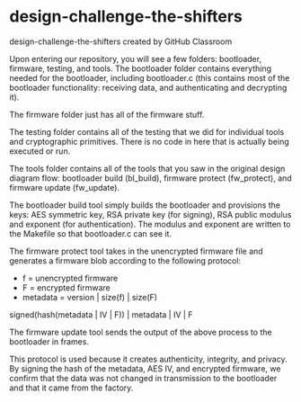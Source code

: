 # design-challenge-the-shifters
design-challenge-the-shifters created by GitHub Classroom

Upon entering our repository, you will see a few folders: bootloader, firmware, testing, and tools. The bootloader folder contains everything needed for the 
bootloader, including bootloader.c (this contains most of the bootloader functionality: receiving data, and authenticating and decrypting it).

The firmware folder just has all of the firmware stuff.

The testing folder contains all of the testing that we did for individual tools and cryptographic primitives. There is no code in here that is actually being 
executed or run.

The tools folder contains all of the tools that you saw in the original design diagram flow: bootloader build (bl_build), firmware protect (fw_protect), 
and firmware update (fw_update).

The bootloader build tool simply builds the bootloader and provisions the keys: AES symmetric key, RSA private key (for signing), RSA public modulus and 
exponent (for authentication). The modulus and exponent are written to the Makefile so that bootloader.c can see it.

The firmware protect tool takes in the unencrypted firmware file and generates a firmware blob according to the following protocol:

 - f = unencrypted firmware
 - F = encrypted firmware
 - metadata = version | size(f) | size(F)
 
signed(hash(metadata | IV | F)) | metadata | IV | F

The firmware update tool sends the output of the above process to the bootloader in frames.

This protocol is used because it creates authenticity, integrity, and privacy. By signing the hash of the metadata, AES IV, and encrypted firmware, we confirm 
that the data was not changed in transmission to the bootloader and that it came from the factory.
